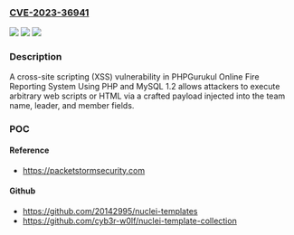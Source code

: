 ### [CVE-2023-36941](https://cve.mitre.org/cgi-bin/cvename.cgi?name=CVE-2023-36941)
![](https://img.shields.io/static/v1?label=Product&message=n%2Fa&color=blue)
![](https://img.shields.io/static/v1?label=Version&message=n%2Fa&color=blue)
![](https://img.shields.io/static/v1?label=Vulnerability&message=n%2Fa&color=brighgreen)

### Description

A cross-site scripting (XSS) vulnerability in PHPGurukul Online Fire Reporting System Using PHP and MySQL 1.2 allows attackers to execute arbitrary web scripts or HTML via a crafted payload injected into the team name, leader, and member fields.

### POC

#### Reference
- https://packetstormsecurity.com

#### Github
- https://github.com/20142995/nuclei-templates
- https://github.com/cyb3r-w0lf/nuclei-template-collection

